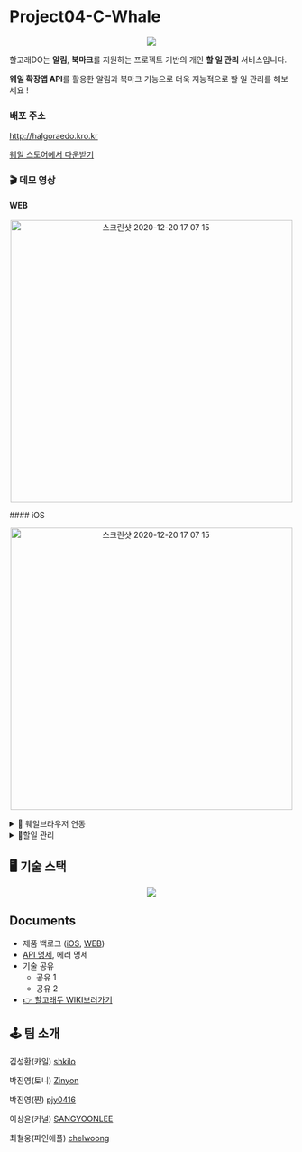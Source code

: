 # Project04-C-Whale

<p align="center">
  <img src="https://user-images.githubusercontent.com/23303023/102599910-7ece1400-4161-11eb-8cc5-a3323bc0ca0b.gif">
</p>

할고래DO는 **알림**,  **북마크**를 지원하는 프로젝트 기반의 개인 **할 일 관리** 서비스입니다.

**웨일 확장앱 API**를 활용한 알림과 북마크 기능으로 더욱 지능적으로 할 일 관리를 해보세요 !

### 배포 주소

http://halgoraedo.kro.kr

[웨일 스토어에서 다운받기](https://store.whale.naver.com/detail/ajhijpmeecbneeignejgmlagajfbfhke)

### 🎬 데모 영상 

#### WEB
<p align="center">
<a href="https://www.youtube.com/embed/2HkyKg3PHXI"><img width="500" alt="스크린샷 2020-12-20 17 07 15" src="https://user-images.githubusercontent.com/18397630/102718854-ec2ea000-432d-11eb-90cb-334e8b033ae8.png"></a>
</p>
#### iOS
<p align="center">
<a href="https://www.youtube.com/embed/TzzpcT47xBk"><img width="500" alt="스크린샷 2020-12-20 17 07 15" src="https://user-images.githubusercontent.com/18397630/102708423-663b3680-42e6-11eb-8e7a-7f734f543fc9.png"></a>
</p>
<details> 
<summary>🐳 웨일브라우저 연동</summary>


+ 웨일 브라우저 **알람 지원**

+ **웨일 브라우저 북마크에 추가**

+ **브라우징 중인 사이트를 할일로 추가**

+ **마우스 우클릭 메뉴를 통한 할일 추가**

</details>

<details> 
<summary>📝할일 관리</summary>


+ **프로젝트/섹션에 추가**

+ **보드뷰 / 리스트 뷰 선택 가능**

+ **할일 Drag & Drop**

+ **하위 할일 추가**

+ **할일 관련 링크를 북마크로 추가**

+ **다크모드 지원**

</details>


## 🖥 기술 스택
<p align="center">
  <img src="https://user-images.githubusercontent.com/59331444/102723999-89e69700-434f-11eb-9e43-b8a8cf49459d.png">  
</p>

## Documents
- 제품 백로그 ([iOS](https://docs.google.com/spreadsheets/d/12ZqJbL0UhTdVH2FqpjqCzbunYzUg2QyLpx30rjz6T7Y/edit#gid=336470392), [WEB](https://docs.google.com/spreadsheets/d/12ZqJbL0UhTdVH2FqpjqCzbunYzUg2QyLpx30rjz6T7Y/edit#gid=0))
- [API 명세](https://github.com/boostcamp-2020/Project04-C-Whale/wiki/API-Documents), 에러 명세
- 기술 공유
  - 공유 1
  - 공유 2
- [👉 할고래두 WIKI보러가기](https://github.com/boostcamp-2020/Project04-C-Whale/wiki)


## 🕹 팀 소개 

김성환(카일) [shkilo](https://github.com/shkilo)

박진영(토니) [Zinyon](https://github.com/Zinyon)

박진영(찐) [pjy0416](https://github.com/pjy0416)

이상윤(커널) [SANGYOONLEE](https://github.com/SANGYOONLEE)

최철웅(파인애플) [chelwoong](https://github.com/chelwoong)
